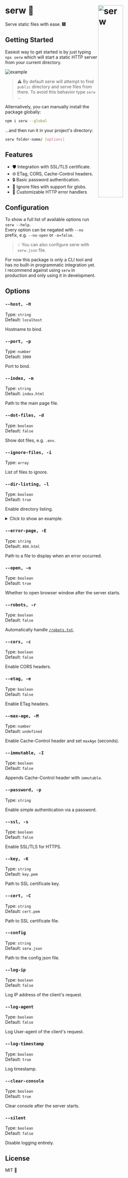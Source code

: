 # serw 🥽 <img src="./assets/logo.png" width="40%" align="right" alt="serw">

Serve static files with ease. 🎆

## Getting Started

Easiest way to get started is by just typing `npx serw` which will start a static HTTP server from your current directory.

<img src="./assets/screenshot.png" alt="example">

> ⚠ By default serw will attempt to find `public` directory and serve files from there. To avoid this behavior type `serw .`.

Alternatively, you can manually install the package globally:

```bash
npm i serw --global
```

...and then run it in your project's directory:

```bash
serw folder-name/ [options]
```

## Features

* 🛡️ Integration with SSL/TLS certificate.
* 🌐 ETag, CORS, Cache-Control headers.
* 🔒 Basic password authentication.
* 📁 Ignore files with support for globs.
* 🚨 Customizable HTTP error handlers

## Configuration

To show a full list of available options run `serw --help`.\
Every option can be negated with `--no` prefix, e.g. `--no-open` or `-o=false`.

> 💡 You can also configure serw with `serw.json` file.

For now this package is only a CLI tool and has no built-in programmatic integration yet. I recommend against using `serw` in production and only using it in development.

## Options

### `--host, -H`

Type: `string`\
Default: `localhost`

Hostname to bind.

### `--port, -p`

Type: `number`\
Default: `3000`

Port to bind.

### `--index, -m`

Type: `string`\
Default: `index.html`

Path to the main page file.

### `--dot-files, -d`

Type: `boolean`\
Default: `false`

Show dot files, e.g. `.env`.

### `--ignore-files, -i`

Type: `array`

List of files to ignore.

### `--dir-listing, -l`

Type: `boolean`\
Default: `true`

Enable directory listing.
<details>
    <summary>Click to show an example.</summary>
    <img src="./assets/screenshot.png" alt="example" />
</details>

### `--error-page, -E`

Type: `string`\
Default: `404.html`

Path to a file to display when an error occurred.

### `--open, -o`

Type: `boolean`\
Default: `true`

Whether to open browser window after the server starts.

### `--robots, -r`

Type: `boolean`\
Default: `false`

Automatically handle [`/robots.txt`](https://en.wikipedia.org/wiki/Robots.txt).

### `--cors, -c`

Type: `boolean`\
Default: `false`

Enable CORS headers.

### `--etag, -e`

Type: `boolean`\
Default: `false`

Enable ETag headers.

### `--max-age, -M`

Type: `number`\
Default: `undefined`

Enable Cache-Control header and set `maxAge` (seconds).

### `--immutable, -I`

Type: `boolean`\
Default: `false`

Appends Cache-Control header with `immutable`.

### `--password, -p`

Type: `string`

Enable simple authentication via a password.

### `--ssl, -s`

Type: `boolean`\
Default: `false`

Enable SSL/TLS for HTTPS.

### `--key, -K`

Type: `string`\
Default: `key.pem`

Path to SSL certificate key.

### `--cert, -C`

Type: `string`\
Default: `cert.pem`

Path to SSL certificate file.

### `--config`

Type: `string`\
Default: `serw.json`

Path to the config json file.

### `--log-ip`

Type: `boolean`\
Default: `false`

Log IP address of the client's request.

### `--log-agent`

Type: `boolean`\
Default: `false`

Log User-agent of the client's request.

### `--log-timestamp`

Type: `boolean`\
Default: `true`

Log timestamp.

### `--clear-console`

Type: `boolean`\
Default: `true`

Clear console after the server starts.

### `--silent`

Type: `boolean`\
Default: `false`

Disable logging entirely.

## License

MIT 💖